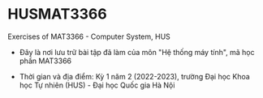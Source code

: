 # HUSMAT3366
Exercises of MAT3366 - Computer System, HUS
- Đây là nơi lưu trữ bài tập đã làm của môn "Hệ thống máy tính", mã học phần MAT3366

- Thời gian và địa điểm: Kỳ 1 năm 2 (2022-2023), trường Đại học Khoa học Tự nhiên (HUS) - Đại học Quốc gia Hà Nội
